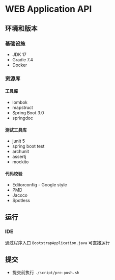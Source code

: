 # WEB Application API


## 环境和版本

### 基础设施

- JDK 17
- Gradle 7.4
- Docker

### 资源库

#### 工具库

- lombok
- mapstruct
- Spring Boot 3.0
- springdoc

#### 测试工具库

- junit 5
- spring boot test
- archunit
- assertj
- mockito

#### 代码校验

- Editorconfig - Google style
- PMD
- Jacoco
- Spotless


## 运行

### IDE

通过程序入口 `BootstrapApplication.java` 可直接运行


## 提交

- 提交前执行 `./script/pre-push.sh`



